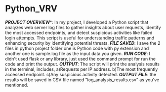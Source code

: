 # Python_VRV

***PROJECT OVERVIEW****: In my project, I developed a Python script that analyzes web server log files to gather insights about user requests, identify the most accessed endpoints, and detect suspicious activities like failed login attempts. This script is useful for understanding traffic patterns and enhancing security by identifying potential threats.
***FILE SAVED***: I save the 2 files in python project folder one is Python code with py extension and another one is sample.log file as the input data you given. 
***RUN CODE***: I didn't used flask or any library, just used the command prompt for run the code and print the output.
***OUTPUT***: The script will print the analysis results in the terminal, includes,
a)Requests per IP address.
b)The most frequently accessed endpoint.
c)Any suspicious activity detected.
***OUTPUT FILE***: the results will be saved in CSV file named "log_analysis_results.csv" as you've mentioned.
